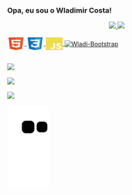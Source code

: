 ### Opa, eu sou o Wladimir Costa!

<div align="center">
  <a href="https://github.com/WladiCosta">
  <img height="180em" src="https://github-readme-stats.vercel.app/api?username=WladiCosta&show_icons=true&theme=dracula&include_all_commits=true&count_private=true"/>
  <img height="180em" src="https://github-readme-stats.vercel.app/api/top-langs/?username=WladiCosta&layout=compact&langs_count=7&theme=dracula"/>
</div>
  
  <div style="display: inline_block"><br>

  <img align="center" alt="Wladi-HTML" height="30" width="40" src="https://raw.githubusercontent.com/devicons/devicon/master/icons/html5/html5-original.svg">

  <img align="center" alt="Wladi-CSS" height="30" width="40" src="https://raw.githubusercontent.com/devicons/devicon/master/icons/css3/css3-original.svg">
    
  <img align="center" alt="Wladi-Js" height="30" width="40" src="https://raw.githubusercontent.com/devicons/devicon/master/icons/javascript/javascript-plain.svg">
  
  <img align="center" alt="Wladi-Bootstrap" src="https://img.shields.io/badge/Bootstrap-563D7C?style=for-the-badge&logo=bootstrap&logoColor=white">


</div>
  
## 
  
<div>
 <a href="https://www.linkedin.com/in/wladimir-gustavo-miranda-costa-91879a169" target="_blank"><img    src="https://img.shields.io/badge/LinkedIn-0077B5?style=for-the-badge&logo=linkedin&logoColor=white"  target="_blank"></a> 
 
 <a href="https://wa.me/5551999633181" target="_blank"><img    src="https://img.shields.io/badge/WhatsApp- 25D366?style=for-the-badge&logo=whatsapp&logoColor=white"  target="_blank"></a> 

 
  <a href = "mailto:wladimircosta.dev@gmail.com"><img src="https://img.shields.io/badge/Gmail-D14836?style=for-the-badge&logo=gmail&logoColor=white" target="_blank"></a>
  
  ![snake gif](https://github.com/WladiCosta/WladiCosta/blob/output/github-contribution-grid-snake.svg)
 
 </div>
                                                                
 
 
